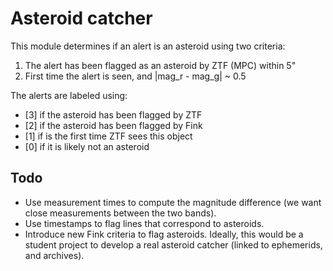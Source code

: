 # Asteroid catcher

This module determines if an alert is an asteroid using two criteria:
1. The alert has been flagged as an asteroid by ZTF (MPC) within 5"
2. First time the alert is seen, and |mag_r - mag_g| ~ 0.5

The alerts are labeled using:
- [3] if the asteroid has been flagged by ZTF
- [2] if the asteroid has been flagged by Fink
- [1] if is the first time ZTF sees this object
- [0] if it is likely not an asteroid

## Todo

- Use measurement times to compute the magnitude difference (we want close measurements between the two bands).
- Use timestamps to flag lines that correspond to asteroids.
- Introduce new Fink criteria to flag asteroids. Ideally, this would be a student project to develop a real asteroid catcher (linked to ephemerids, and archives).
